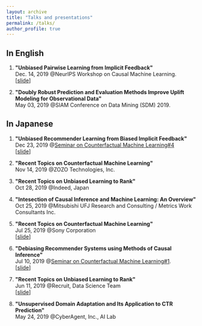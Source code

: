 ```yaml
---
layout: archive
title: "Talks and presentations"
permalink: /talks/
author_profile: true
---
```


## In English

1. **"Unbiased Pairwise Learning from Implicit Feedback"** <br>
   Dec. 14, 2019 @NeurIPS Workshop on Causal Machine Learning.  
   [[slide](https://usaito.github.io/files/ubpr_ws_slide.pdf)]

2. **"Doubly Robust Prediction and Evaluation Methods Improve Uplift Modeling for Observational Data"**  
   May 03, 2019 @SIAM Conference on Data Mining (SDM) 2019.

## In Japanese

1. **"Unbiased Recommender Learning from Biased Implicit Feedback"**  
   Dec 23, 2019 @[Seminar on Counterfactual Machine Learning#4](https://cfml.connpass.com/event/155167/)  
   [[slide](191223_CFML_study)]

1. **"Recent Topics on Counterfactual Machine Learning"**  
   Nov 14, 2019 @ZOZO Technologies, Inc.

1. **"Recent Topics on Unbiased Learning to Rank"**  
   Oct 28, 2019 @Indeed, Japan

1. **"Intesection of Causal Inference and Machine Learning: An Overview"**  
   Oct 25, 2019 @Mitsubishi UFJ Research and Consulting / Metrics Work Consultants Inc.

1. **"Recent Topics on Counterfactual Machine Learning"**  
   Jul 25, 2019 @Sony Corporation  
   [[slide](https://usaito.github.io/files/190729_sonyRD.pdf)]

1. **"Debiasing Recommender Systems using Methods of Causal Inference"**  
   Jul 10, 2019 @[Seminar on Counterfactual Machine Learning#1](https://connpass.com/event/128714/). <br>
   [[slide](https://usaito.github.io/files/190710_CFML_study.pdf)]

1. **"Recent Topics on Unbiased Learning to Rank"**  
   Jun 11, 2019 @Recruit, Data Science Team  
   [[slide](https://usaito.github.io/files/190611_Recruit.pdf)]

1. **"Unsupervised Domain Adaptation and Its Application to CTR Prediction"**  
   May 24, 2019 @CyberAgent, Inc., AI Lab
